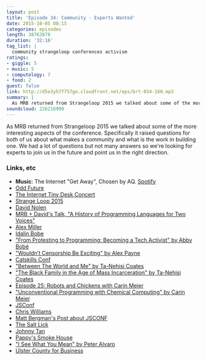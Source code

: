 ```yaml
---
layout: post
title: 'Episode 34: Community - Experts Wanted'
date: 2015-10-05 08:15
categories: episodes
length: 38763878
duration: '32:16'
tag_list: |
  community strangeloop conferences activism
ratings:
- giggle: 5
- music: 5
- computology: 7
- food: 2
guest: false
link: http://d5e3yh7f757go.cloudfront.net/eps/brt-034-160.mp3
summary: |
  As MRB returned from Strangeloop 2015 we talked about some of the more interesting aspects of the conference. Specifically it raised questions for both of us about what makes a community and what is the work in building one. We had a lot of questions but not many answers so we're looking for experts to join us in the future and point us in the right direction.
soundcloud: 226216990
---
```

As MRB returned from Strangeloop 2015 we talked about some of the more interesting aspects of the conference. Specifically it raised questions for both of us about what makes a community and what is the work in building one. We had a lot of questions but not many answers so we're looking for experts to join us in the future and point us in the right direction.

<!-- more -->

### Links, etc

* <strong>Music</strong>: The Internet "Get Away", Chosen by AQ. [Spotify](https://open.spotify.com/track/10SUWedx0zohs8M3OJpnA7)
* [Odd Future](http://www.oddfuture.com/)
* [The Internet Tiny Desk Concert](http://www.npr.org/event/music/443476943/the-internet-tiny-desk-concert)
* [Strange Loop 2015](http://www.thestrangeloop.com/)
* [David Nolen](http://swannodette.github.io/)
* [MRB + David's Talk, "A History of Programming Languages for Two Voices"](https://www.youtube.com/watch?v=J3C79CDqeW4)
* [Alex Miller](https://twitter.com/puredanger)
* [Idalin Bobe](http://twitter.com/abbybobbe)
* ["From Protesting to Programming: Becoming a Tech Activist" by Abby Bobé](https://www.youtube.com/watch?v=gy82S8tjJX8)
* ["Wouldn’t Censorship Be Exciting" by Alex Payne](https://al3x.net/2015/06/04/wouldn't-censorship-be-exciting.html)
* [Catskills Conf](http://www.catskillsconf.com/)
* ["Between The World and Me" by Ta-Nehisi Coates ](http://www.powells.com/biblio/9780812993547)
* ["The Black Family in the Age of Mass Incarceration" by Ta-Nehisi Coates ](http://www.theatlantic.com/magazine/archive/2015/10/the-black-family-in-the-age-of-mass-incarceration/403246/)
* [Episode 25: Robots and Chickens with Carin Meier](http://beatsryetypes.com/episodes/2015/07/20/episode-25-carin-meier.html)
* ["Unconventional Programming with Chemical Computing" by Carin Meier](https://www.youtube.com/watch?v=cHoYNStQOEc)
* [JSConf](http://jsconf.com/)
* [Chris Williams](http://www.voodootikigod.com/)
* [Matt Bergman's Post about JSCONF](https://medium.com/@fotoverite/the-why-of-jsconf-f650f8926a73)
* [The Salt Lick](https://www.saltlickbbq.com/)
* [Johnny Tan](https://twitter.com/johnnydtan)
* [Pappy's Smoke House](http://www.pappyssmokehouse.com/)
* ["I See What You Mean" by Peter Alvaro](https://www.youtube.com/watch?v=R2Aa4PivG0g)
* [Ulster County for Business](http://ulstercountyny.gov/ulsterforbusiness)
